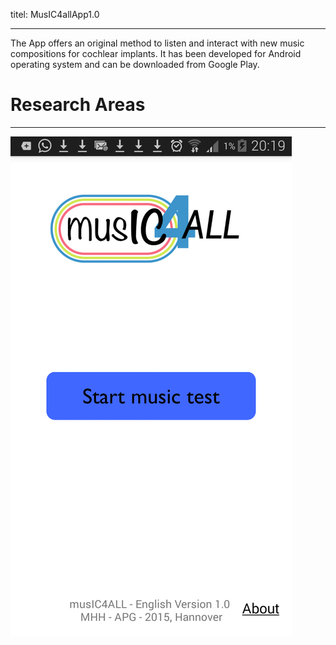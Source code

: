 titel: MusIC4allApp1.0

---

The App offers an original method to listen and interact with new music compositions for cochlear implants. It has been developed for Android operating system and  can be downloaded from Google Play.



# Research Areas #

----------

![Logo Technologies](pages/01_workgroups/nogueira/technologies/MusIC4all.png)
